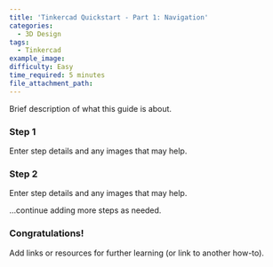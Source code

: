 ```yaml
---
title: 'Tinkercad Quickstart - Part 1: Navigation'
categories:
  - 3D Design
tags:
  - Tinkercad
example_image:
difficulty: Easy
time_required: 5 minutes
file_attachment_path:
---
```


Brief description of what this guide is about.

### Step 1

Enter step details and any images that may help.

### Step 2

Enter step details and any images that may help.

…continue adding more steps as needed.

### Congratulations\!

Add links or resources for further learning (or link to another how-to).